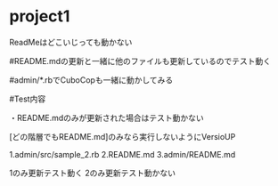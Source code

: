 # project1

ReadMeはどこいじっても動かない


#README.mdの更新と一緒に他のファイルも更新しているのでテスト動く

#admin/*.rbでCuboCopも一緒に動かしてみる



#Test内容


・README.mdのみが更新された場合はテスト動かない



[どの階層でもREADME.md]のみなら実行しないようにVersioUP


1.admin/src/sample_2.rb
2.README.md
3.admin/README.md

1のみ更新テスト動く
2のみ更新テスト動かない